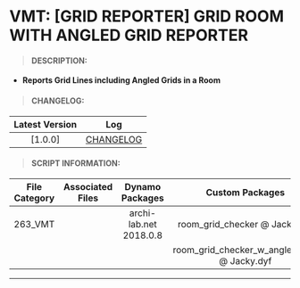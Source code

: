 # VMT: [GRID REPORTER] GRID ROOM WITH ANGLED GRID REPORTER

> #### DESCRIPTION: 
- **Reports Grid Lines including Angled Grids in a Room**

> #### CHANGELOG:

| Latest Version | Log |
| :-------: | :----: | 
|[1.0.0] | [CHANGELOG](/_vmt/changelog/VMTGridReporter.md) |

> #### SCRIPT INFORMATION: 

| File Category| Associated Files | Dynamo Packages | Custom Packages | Revit Version | Author | Reviewed By |
| :-------: | :----: | :---: | :---: | :---: | :---: | :---: |
| 263_VMT |  | archi-lab.net 2018.0.8| room_grid_checker @ Jacky.dyf |  Revit 2021.1 | Jacky Luk | |
| |  | | room_grid_checker_w_angled_grid @ Jacky.dyf | 
----------------------------------------------------------------
<!-- > #### SCRIPT: 
<img src="/images/vmt/VMT_Grid.png">


------------------------------------------------------------------------------

> #### DEMO: 

<video width="1280" height="720" controls>
 <source src="/demo/.mp4" type="video/mp4">
</video>

#### INSTRUCTIONS:  -->